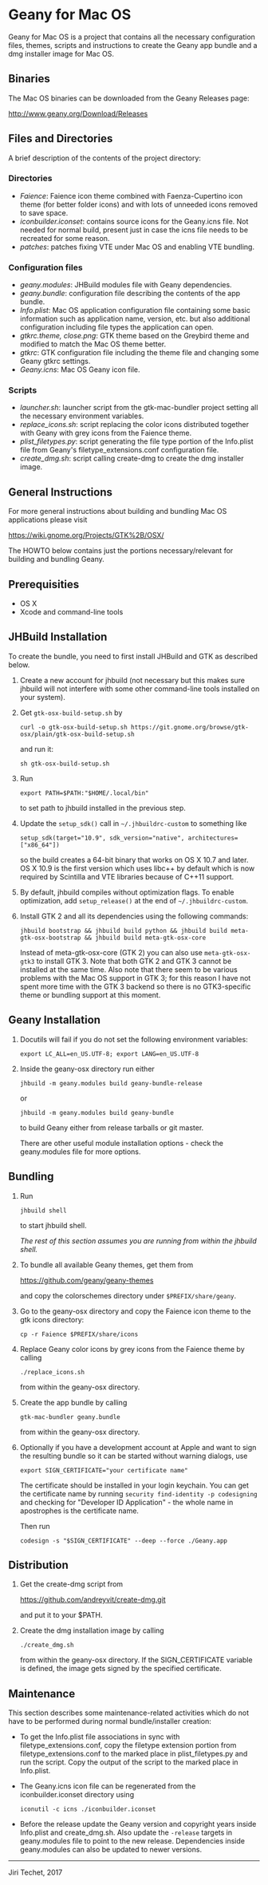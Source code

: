Geany for Mac OS
================
Geany for Mac OS is a project that contains all the necessary configuration
files, themes, scripts and instructions to create the Geany app bundle and 
a dmg installer image for Mac OS.

Binaries
--------
The Mac OS binaries can be downloaded from the Geany Releases page:

<http://www.geany.org/Download/Releases>

Files and Directories
---------------------
A brief description of the contents of the project directory:

### Directories
*	*Faience*: Faience icon theme combined with Faenza-Cupertino 
	icon theme (for better folder icons) and with lots of unneeded icons
	removed to save space.
*	*iconbuilder.iconset*: contains source icons for the Geany.icns
	file. Not needed for normal build, present just in case the icns file
	needs to be recreated for some reason.
*	*patches*: patches fixing VTE under Mac OS and enabling VTE bundling. 

### Configuration files
*	*geany.modules*: JHBuild modules file with Geany dependencies.
*	*geany.bundle*: configuration file describing the contents of the
	app bundle.
*	*Info.plist*: Mac OS application configuration file containing some basic
	information such as application name, version, etc. but also additional
	configuration including file types the application can open.
*	*gtkrc.theme, close.png*: GTK theme based on the Greybird theme and 
	modified to match the Mac OS theme better.
*	*gtkrc*: GTK configuration file including the theme file and changing
	some Geany gtkrc settings.
*	*Geany.icns*: Mac OS Geany icon file.

### Scripts
*	*launcher.sh*: launcher script from the gtk-mac-bundler project setting
	all the necessary environment variables.
*	*replace_icons.sh*: script replacing the color icons distributed together
	with Geany with grey icons from the Faience theme.
*	*plist_filetypes.py*: script generating the file type portion of the
	Info.plist file from Geany's filetype_extensions.conf configuration
	file.
*	*create_dmg.sh*: script calling create-dmg to create the dmg installer
	image. 

General Instructions
--------------------
For more general instructions about building and bundling Mac OS applications
please visit

<https://wiki.gnome.org/Projects/GTK%2B/OSX/>

The HOWTO below contains just the portions necessary/relevant for
building and bundling Geany.

Prerequisities
--------------
*	OS X
*	Xcode and command-line tools

JHBuild Installation
--------------------
To create the bundle, you need to first install JHBuild and GTK as described below.

1.	Create a new account for jhbuild (not necessary but this makes sure
	jhbuild will not interfere with some other command-line tools installed
	on your system).

2.	Get `gtk-osx-build-setup.sh` by

	```
	curl -o gtk-osx-build-setup.sh https://git.gnome.org/browse/gtk-osx/plain/gtk-osx-build-setup.sh
	```
	
	and run it:
	
	```
	sh gtk-osx-build-setup.sh
	```

3.	Run

	```
	export PATH=$PATH:"$HOME/.local/bin"
	```

	to set path to jhbuild installed in the previous step.

4.	Update the `setup_sdk()` call in `~/.jhbuildrc-custom` to something like

	```
	setup_sdk(target="10.9", sdk_version="native", architectures=["x86_64"])
	```

	so the build creates a 64-bit binary that works on OS X 10.7 and later.
	OS X 10.9 is the first version which uses libc++ by default which is
	now required by Scintilla and VTE libraries because of C++11 support.

5.	By default, jhbuild compiles without optimization flags. To enable
	optimization, add `setup_release()` at the end of `~/.jhbuildrc-custom`.

6.	Install GTK 2 and all its dependencies using the following commands:

	```
	jhbuild bootstrap && jhbuild build python && jhbuild build meta-gtk-osx-bootstrap && jhbuild build meta-gtk-osx-core 
	```

	Instead of meta-gtk-osx-core (GTK 2) you can also use `meta-gtk-osx-gtk3` to
	install GTK 3. Note that both GTK 2 and GTK 3 cannot be installed at the 
	same time. Also note that there seem to be various problems with the Mac OS 
	support in GTK 3; for this reason I have not spent more time with the GTK 3 
	backend so there is no GTK3-specific theme or bundling support at this 
	moment.

Geany Installation
------------------
1.	Docutils will fail if you do not set the following environment variables:

	```
	export LC_ALL=en_US.UTF-8; export LANG=en_US.UTF-8
	```

2.	Inside the geany-osx directory run either 

	```
	jhbuild -m geany.modules build geany-bundle-release
	```

	or

	```
	jhbuild -m geany.modules build geany-bundle
	```

	to build Geany either from release tarballs or git master.

	There are other useful module installation options - check the geany.modules
	file for more options.

Bundling
--------
1.	Run

	```
	jhbuild shell
	```

	to start jhbuild shell. 

	*The rest of this section assumes you are running from within the jhbuild shell.*

2.	To bundle all available Geany themes, get them from

	<https://github.com/geany/geany-themes>

	and copy the colorschemes directory under `$PREFIX/share/geany`.

3.	Go to the geany-osx directory and copy the Faience icon theme to the 
	gtk icons directory:

	```
	cp -r Faience $PREFIX/share/icons
	```

4.	Replace Geany color icons by grey icons from the Faience theme by calling

	```
	./replace_icons.sh
	```

	from within the geany-osx directory.

5.	Create the app bundle by calling

	```
	gtk-mac-bundler geany.bundle
	```

	from within the geany-osx directory.

6.	Optionally if you have a development account at Apple and want to sign the
	resulting bundle so it can be started without warning dialogs, use

	```
	export SIGN_CERTIFICATE="your certificate name"
	```

	The certificate should be installed in your login keychain. You can get the
	certificate name by running `security find-identity -p codesigning` and
	checking  for "Developer ID Application" - the whole name in apostrophes is
	the certificate name.

	Then run

	```
	codesign -s "$SIGN_CERTIFICATE" --deep --force ./Geany.app
	```


Distribution
------------
1.	Get the create-dmg script from

	<https://github.com/andreyvit/create-dmg.git>

	and put it to your $PATH.

2.	Create the dmg installation image by calling
	
	```
	./create_dmg.sh
	```

	from within the geany-osx directory. If the SIGN_CERTIFICATE variable is
	defined, the image gets signed by the specified certificate.

Maintenance
-----------
This section describes some maintenance-related activities which do not
have to be performed during normal bundle/installer creation:

*	To get the Info.plist file associations in sync with 
	filetype_extensions.conf, copy the filetype extension portion from
	filetype_extensions.conf to the marked place in plist_filetypes.py
	and run the script. Copy the output of the script to the marked
	place in Info.plist.

*	The Geany.icns icon file can be regenerated from the iconbuilder.iconset
	directory using

	```
	iconutil -c icns ./iconbuilder.iconset
	```

*	Before the release update the Geany version and copyright years inside
	Info.plist and create_dmg.sh. Also update the `-release` targets in
	geany.modules file to point to the new release. Dependencies inside
	geany.modules can also be updated to newer versions.

---

Jiri Techet, 2017
